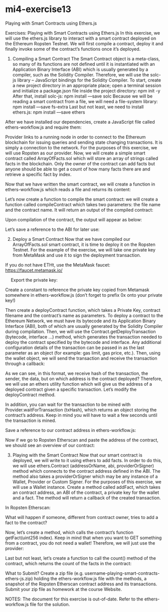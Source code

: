 # mi4-exercise13
Playing with Smart Contracts using Ethers.js

Exercises: Playing with Smart Contracts using Ethers.js
In this exercise, we will use the ethers.js library to interact with a smart contract deployed on the Ethereum Ropsten Testnet. We will first compile a contract, deploy it and finally invoke some of the contract’s functions once it’s deployed.
1.	Compiling a Smart Contract
The Smart Contract object is a meta-class, so many of its functions are not defined until it is instantiated with an Application Binary Interface (ABI) which is usually generated by a compiler, such as the Solidity Compiler. Therefore, we will use the solc-js library – JavaScript bindings for the Solidity Compiler.
To start, create a new project directory in an appropriate place; open a terminal session and initialize a package.json file inside the project directory:
npm init -y
After that, install solc-js:
npm install ––save solc
Because we will be reading a smart contract from a file, we will need a file-system library:
npm install ––save fs-extra
Last but not least, we need to install ethers.js:
npm install ––save ethers

After we have installed our dependencies, create a JavaScript file called ethers-workflow.js and require them:
 
Provider links to a running node in order to connect to the Ethereum blockchain for issuing queries and sending state changing transactions. It is simply a connection to the network. For the purposes of this exercise, we will use Ropsten as our provider. 
Now, we will create a simple smart contract called ArrayOfFacts.sol which will store an array of strings called facts in the blockchain. Only the owner of the contract can add facts but anyone should be able to get a count of how many facts there are and retrieve a specific fact by index.

 
Now that we have written the smart contract, we will create a function in ethers-workflow.js which reads a file and returns its content:
 
Let’s now create a function to compile the smart contract: we will create a function called compileContract which takes two parameters: the file name and the contract name. It will return an output of the compiled contract:
 
Upon compilation of the contract, the output will appear as below: 




Let’s save a reference to the ABI for later use:
 
2.	Deploy a Smart Contract
Now that we have compiled our ArrayOfFacts.sol smart contract, it is time to deploy it on the Ropsten Testnet. For the example of the exercise, we will take one private key from MetaMask and use it to sign the deployment transaction.
 
If you do not have ETHt, use the MetaMask faucet: https://faucet.metamask.io/ 
 
 
Export the private key:
 
Create a constant to reference the private key copied from Metamask somewhere in ethers-workflow.js (don’t forget to prefix 0x onto your private key!)
 
Then create a deployContract function, which takes a Private Key, contract filename and the contract’s name as parameters.
To deploy a contract to the Ethereum Network, we must have its bytecode and its Application Binary Interface (ABI), both of which are usually generated by the Solidity Compiler during compilation. Then, we will use the Contract.getDeployTransaction (bytecode, interface …) method, which generates the transaction needed to deploy the contract specified by the bytecode and interface. Any additional configuration details of the transaction can be passed in as the last parameter as an object (for example: gas limit, gas price, etc.). 
Then, using the wallet object, we will send the transaction and receive the transaction through a callback:
 
 
As we can see, in this format, we receive hash of the transaction, the sender, the data, but on which address is the contract deployed? Therefore, we will use an ethers utility function which will give us the address of a deployed contract given a specific transaction. Let’s modify the deployContract method.
 
 
In addition, you can wait for the transaction to be mined with Provider.waitForTransaction (txHash), which returns an object storing the contract’s address. Keep in mind you will have to wait a few seconds until the transaction is mined.
 
Save a reference to our contract address in ethers-workflow.js:
 
Now if we go to Ropsten Etherscan and paste the address of the contract, we should see an overview of our contract:
 
3.	Playing with the Smart Contract
Now that our smart contract is deployed, we will write to it using ethers to add facts. In order to do this, we will use ethers.Contract (addressOrName, abi, providerOrSigner) method which connects to the contract address defined in the ABI. The method also takes a providerOrSigner which may be any instance of a Wallet, Provider or Custom Signer. For the purposes of this exercise, we will use a Wallet instance.
Create a method called addFact, which takes an contract address, an ABI of the contract, a private key for the wallet and a fact. The method will return a callback of the created transaction.


 
 
In Ropsten Etherscan:
 
What will happen if someone, different from contract owner, tries to add a fact to the contract?
 
Now, let’s create a method, which calls the contract’s function getFact(uint256 index). Keep in mind that when you want to GET something from a contract, you do not need a wallet! Therefore, we will just use the provider:
 
 
Last but not least, let’s create a function to call the count() method of the contract, which returns the count of the facts in the contract:
 
 
What to Submit?
Create a zip file (e.g. username-playing-smart-contracts-ethers-js.zip) holding the ethers-workflow.js file with the methods, a snapshot of the Ropsten Etherscan contract address and its transactions.
Submit your zip file as homework at the course Website.

NOTES:
The document for this exercise is out-of-date.  Refer to the ethers-workflow.js file for the solution.


